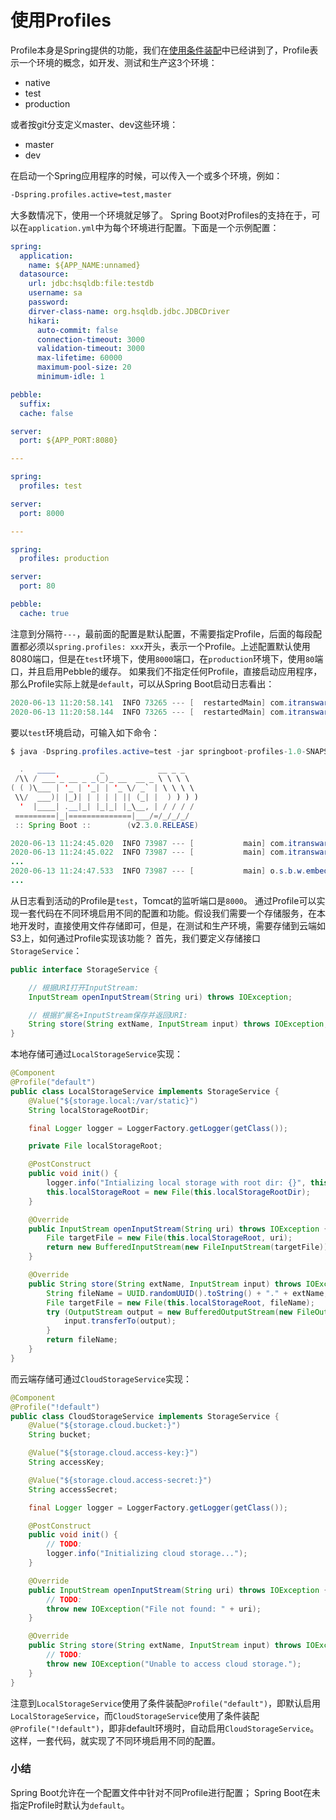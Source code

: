 # 使用Profiles

Profile本身是Spring提供的功能，我们在[使用条件装配](https://www.liaoxuefeng.com/wiki/1252599548343744/1308043874664482)中已经讲到了，Profile表示一个环境的概念，如开发、测试和生产这3个环境：

- native
- test
- production

或者按git分支定义master、dev这些环境：

- master
- dev

在启动一个Spring应用程序的时候，可以传入一个或多个环境，例如：
```bash
-Dspring.profiles.active=test,master
```
大多数情况下，使用一个环境就足够了。
Spring Boot对Profiles的支持在于，可以在`application.yml`中为每个环境进行配置。下面是一个示例配置：
```yaml
spring:
  application:
    name: ${APP_NAME:unnamed}
  datasource:
    url: jdbc:hsqldb:file:testdb
    username: sa
    password:
    dirver-class-name: org.hsqldb.jdbc.JDBCDriver
    hikari:
      auto-commit: false
      connection-timeout: 3000
      validation-timeout: 3000
      max-lifetime: 60000
      maximum-pool-size: 20
      minimum-idle: 1

pebble:
  suffix:
  cache: false

server:
  port: ${APP_PORT:8080}

---

spring:
  profiles: test

server:
  port: 8000

---

spring:
  profiles: production

server:
  port: 80

pebble:
  cache: true
```
注意到分隔符`---`，最前面的配置是默认配置，不需要指定Profile，后面的每段配置都必须以`spring.profiles: xxx`开头，表示一个Profile。上述配置默认使用8080端口，但是在`test`环境下，使用`8000`端口，在`production`环境下，使用`80`端口，并且启用Pebble的缓存。
如果我们不指定任何Profile，直接启动应用程序，那么Profile实际上就是`default`，可以从Spring Boot启动日志看出：
```java
2020-06-13 11:20:58.141  INFO 73265 --- [  restartedMain] com.itranswarp.learnjava.Application     : Starting Application on ... with PID 73265 ...
2020-06-13 11:20:58.144  INFO 73265 --- [  restartedMain] com.itranswarp.learnjava.Application     : No active profile set, falling back to default profiles: default
```
要以`test`环境启动，可输入如下命令：
```java
$ java -Dspring.profiles.active=test -jar springboot-profiles-1.0-SNAPSHOT.jar

  .   ____          _            __ _ _
 /\\ / ___'_ __ _ _(_)_ __  __ _ \ \ \ \
( ( )\___ | '_ | '_| | '_ \/ _` | \ \ \ \
 \\/  ___)| |_)| | | | | || (_| |  ) ) ) )
  '  |____| .__|_| |_|_| |_\__, | / / / /
 =========|_|==============|___/=/_/_/_/
 :: Spring Boot ::        (v2.3.0.RELEASE)

2020-06-13 11:24:45.020  INFO 73987 --- [           main] com.itranswarp.learnjava.Application     : Starting Application v1.0-SNAPSHOT on ... with PID 73987 ...
2020-06-13 11:24:45.022  INFO 73987 --- [           main] com.itranswarp.learnjava.Application     : The following profiles are active: test
...
2020-06-13 11:24:47.533  INFO 73987 --- [           main] o.s.b.w.embedded.tomcat.TomcatWebServer  : Tomcat started on port(s): 8000 (http) with context path ''
...
```
从日志看到活动的Profile是`test`，Tomcat的监听端口是`8000`。
通过Profile可以实现一套代码在不同环境启用不同的配置和功能。假设我们需要一个存储服务，在本地开发时，直接使用文件存储即可，但是，在测试和生产环境，需要存储到云端如S3上，如何通过Profile实现该功能？
首先，我们要定义存储接口`StorageService`：
```java
public interface StorageService {

    // 根据URI打开InputStream:
    InputStream openInputStream(String uri) throws IOException;

    // 根据扩展名+InputStream保存并返回URI:
    String store(String extName, InputStream input) throws IOException;
}
```
本地存储可通过`LocalStorageService`实现：
```java
@Component
@Profile("default")
public class LocalStorageService implements StorageService {
    @Value("${storage.local:/var/static}")
    String localStorageRootDir;

    final Logger logger = LoggerFactory.getLogger(getClass());

    private File localStorageRoot;

    @PostConstruct
    public void init() {
        logger.info("Intializing local storage with root dir: {}", this.localStorageRootDir);
        this.localStorageRoot = new File(this.localStorageRootDir);
    }

    @Override
    public InputStream openInputStream(String uri) throws IOException {
        File targetFile = new File(this.localStorageRoot, uri);
        return new BufferedInputStream(new FileInputStream(targetFile));
    }

    @Override
    public String store(String extName, InputStream input) throws IOException {
        String fileName = UUID.randomUUID().toString() + "." + extName;
        File targetFile = new File(this.localStorageRoot, fileName);
        try (OutputStream output = new BufferedOutputStream(new FileOutputStream(targetFile))) {
            input.transferTo(output);
        }
        return fileName;
    }
}
```
而云端存储可通过`CloudStorageService`实现：
```java
@Component
@Profile("!default")
public class CloudStorageService implements StorageService {
    @Value("${storage.cloud.bucket:}")
    String bucket;

    @Value("${storage.cloud.access-key:}")
    String accessKey;

    @Value("${storage.cloud.access-secret:}")
    String accessSecret;

    final Logger logger = LoggerFactory.getLogger(getClass());

    @PostConstruct
    public void init() {
        // TODO:
        logger.info("Initializing cloud storage...");
    }

    @Override
    public InputStream openInputStream(String uri) throws IOException {
        // TODO:
        throw new IOException("File not found: " + uri);
    }

    @Override
    public String store(String extName, InputStream input) throws IOException {
        // TODO:
        throw new IOException("Unable to access cloud storage.");
    }
}
```
注意到`LocalStorageService`使用了条件装配`@Profile("default")`，即默认启用`LocalStorageService`，而`CloudStorageService`使用了条件装配`@Profile("!default")`，即非default环境时，自动启用`CloudStorageService`。这样，一套代码，就实现了不同环境启用不同的配置。
### 小结
Spring Boot允许在一个配置文件中针对不同Profile进行配置；
Spring Boot在未指定Profile时默认为`default`。
